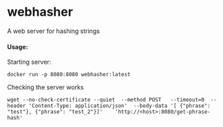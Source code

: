 # webhasher
A web server for hashing strings

#### Usage: 
Starting server:

`docker run -p 8080:8080 webhasher:latest`


Checking the server works

`wget --no-check-certificate --quiet  --method POST   --timeout=0  --header 'Content-Type: application/json'  --body-data '[ {"phrase": "test"}, {"phrase": "test_2"}]'    'http://<host>:8080/get-phrase-hash'`
